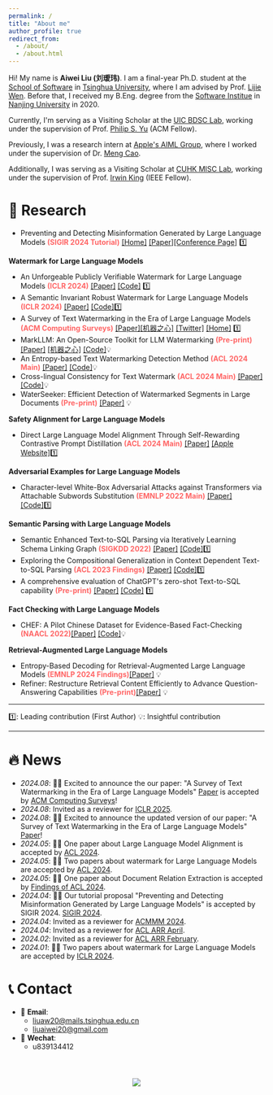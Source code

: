 ```yaml
---
permalink: /
title: "About me"
author_profile: true
redirect_from: 
  - /about/
  - /about.html
---
```


<span class='anchor' id='about-me'></span>

Hi! My name is **Aiwei Liu (刘瑷玮)**. I am a final-year Ph.D. student at the [School of Software](https://www.thss.tsinghua.edu.cn/) in [Tsinghua University](https://www.tsinghua.edu.cn/), where I am advised by Prof. [Lijie Wen](https://www.thss.tsinghua.edu.cn/faculty/wenlijie.htm). Before that, I received my B.Eng. degree from the [Software Institue](https://software.nju.edu.cn/) in [Nanjing University](https://www.nju.edu.cn/) in 2020.

Currently, I'm serving as a Visiting Scholar at the [UIC BDSC Lab](https://bdsc-uic.github.io/people.html), working under the supervision of Prof. [Philip S. Yu](https://cs.uic.edu/profiles/philip-yu/) (ACM Fellow).

Previously, I was a research intern at [Apple's AIML Group](https://machinelearning.apple.com/), where I worked under the supervision of Dr. [Meng Cao](https://openreview.net/profile?id=~Meng_Cao2).

Additionally, I was serving as a Visiting Scholar at [CUHK MISC Lab](https://misc-lab.cse.cuhk.edu.hk/people/), working under the supervision of Prof. [Irwin King](https://www.cse.cuhk.edu.hk/irwin.king/home) (IEEE Fellow).

# 🔬 Research

* Preventing and Detecting Misinformation Generated by Large Language Models **<span style="color: #ff6666;">(SIGIR 2024 Tutorial)</span>** [[Home]](https://sigir24-llm-misinformation.github.io/) [[Paper]](https://dl.acm.org/doi/10.1145/3626772.3661377)[[Conference Page]](https://sigir-2024.github.io/attend_Tutorials.html#tut5) 1️⃣ 

**Watermark for Large Language Models**

*  An Unforgeable Publicly Verifiable Watermark for Large Language Models **<span style="color: #ff6666;">(ICLR 2024)</span>** [[Paper]](https://arxiv.org/pdf/2307.16230.pdf) [[Code]](https://github.com/THU-BPM/unforgeable_watermark) 1️⃣
*  A Semantic Invariant Robust Watermark for Large Language Models **<span style="color: #ff6666;">(ICLR 2024)</span>** [[Paper]](https://arxiv.org/pdf/2310.06356.pdf) [[Code]](https://github.com/THU-BPM/Robust_Watermark)1️⃣
*  A Survey of Text Watermarking in the Era of Large Language Models **<span style="color: #ff6666;">(ACM Computing Surveys)</span>** [[Paper]](https://arxiv.org/pdf/2312.07913.pdf)[[机器之心]](https://mp.weixin.qq.com/s/U3ZzGsi3Yihueqr6MGRHfg) [[Twitter]](https://x.com/Aiwei_Liu_99/status/1821673541026099519) [[Home]](https://survey-text-watermark.github.io/)  1️⃣
*  MarkLLM: An Open-Source Toolkit for LLM Watermarking **<span style="color: #ff6666;">(Pre-print)</span>** [[Paper]](https://arxiv.org/pdf/2405.10051) [[机器之心]](https://mp.weixin.qq.com/s/lx9ZNeHae4mo1J6_sFubfg) [[Code]](https://github.com/THU-BPM/MarkLLM)💡 
* An Entropy-based Text Watermarking Detection Method **<span style="color: #ff6666;">(ACL 2024 Main)</span>** [[Paper]](https://arxiv.org/pdf/2403.13485.pdf) [[Code]](https://github.com/luyijian3/EWD)💡 
* Cross-lingual Consistency for Text Watermark **<span style="color: #ff6666;">(ACL 2024 Main)</span>** [[Paper]](https://arxiv.org/pdf/2402.14007.pdf) [[Code]](https://github.com/zwhe99/X-SIR)💡
* WaterSeeker: Efficient Detection of Watermarked Segments in Large Documents **<span style="color: #ff6666;">(Pre-print)</span>** [[Paper]](https://arxiv.org/pdf/2409.05112) 💡


**Safety Alignment for Large Language Models**

* Direct Large Language Model Alignment Through Self-Rewarding Contrastive Prompt Distillation **<span style="color: #ff6666;">(ACL 2024 Main)</span>** [[Paper]](https://arxiv.org/pdf/2402.11907.pdf) [[Apple Website]](https://machinelearning.apple.com/research/direct-large-language)1️⃣

**Adversarial Examples for Large Language Models**

* Character-level White-Box Adversarial Attacks against Transformers via Attachable Subwords Substitution **<span style="color: #ff6666;">(EMNLP 2022 Main)</span>** [[Paper]](https://aclanthology.org/2022.emnlp-main.522) [[Code]](https://github.com/THU-BPM/CWBA)1️⃣

**Semantic Parsing with Large Language Models**

* Semantic Enhanced Text-to-SQL Parsing via Iteratively Learning Schema Linking Graph **<span style="color: #ff6666;">(SIGKDD 2022)</span>**  [[Paper]](https://dl.acm.org/doi/pdf/10.1145/3534678.3539294) [[Code]](https://github.com/THU-BPM/ISESL-SQL)1️⃣ 
* Exploring the Compositional Generalization in Context Dependent Text-to-SQL Parsing **<span style="color: #ff6666;">(ACL 2023 Findings)</span>** [[Paper]](https://aclanthology.org/2023.findings-acl.43.pdf) [[Code]](https://github.com/THU-BPM/CD-Text2SQL-CG)1️⃣
* A comprehensive evaluation of ChatGPT's zero-shot Text-to-SQL capability **<span style="color: #ff6666;">(Pre-print)</span>**  [[Paper]](https://arxiv.org/abs/2303.13547) [[Code]](https://github.com/THU-BPM/chatgpt-sql) 1️⃣

**Fact Checking with Large Language Models**

* CHEF: A Pilot Chinese Dataset for Evidence-Based Fact-Checking  **<span style="color: #ff6666;">(NAACL 2022)</span>**[[Paper]](https://arxiv.org/abs/2206.11863)  [[Code]](https://github.com/THU-BPM/CHEF)💡 
  

**Retrieval-Augmented Large Language Models**

* Entropy-Based Decoding for Retrieval-Augmented Large Language Models **<span style="color: #ff6666;">(EMNLP 2024 Findings)</span>**[[Paper]](https://arxiv.org/pdf/2406.17519) 💡 
* Refiner: Restructure Retrieval Content Efficiently to Advance Question-Answering Capabilities **<span style="color: #ff6666;">(Pre-print)</span>**[[Paper]](https://arxiv.org/pdf/2406.11357) 💡 

<!-- **Information Extraction**

* GDA: Generative Data Augmentation Techniques for Relation Extraction Tasks [[ACL 2023 Findings]](https://arxiv.org/abs/2305.16663) 🏅 
* RAPL: A Relation-Aware Prototype Learning Approach for Few-Shot Document-Level Relation Extraction [[EMNLP 2023]](https://aclanthology.org/2023.emnlp-main.316.pdf) 💡 
* Reading Broadly to Open Your Mind Improving Open Relation Extraction With Search Documents Under Self-Supervisions [[TKDE]](https://ieeexplore.ieee.org/abstract/document/10255305) 💡
* Entity-to-Text based Data Augmentation with Semantic Coherence and Entity Preserving for various NER Tasks [[ACL 2023 Findings]](https://aclanthology.org/2023.findings-acl.578.pdf) 💡
* Guassian Prior Reinforcement Learning for Nested Named Entity Recognition [[ICASSP 2023]](https://ieeexplore.ieee.org/abstract/document/10097163/) 💡 -->


---

1️⃣: Leading contribution (First Author)
💡: Insightful contribution

---
  

# 🔥 News
- *2024.08*: 🎉🎉 Excited to announce the our paper: "A Survey of Text Watermarking in the Era of Large Language Models" [Paper](https://arxiv.org/pdf/2312.07913) is accepted by [ACM Computing Surveys](https://dl.acm.org/journal/csur)!
- *2024.08*: Invited as a reviewer for [ICLR 2025](https://iclr.cc/).
- *2024.08*: 🎉🎉 Excited to announce the updated version of our paper: "A Survey of Text Watermarking in the Era of Large Language Models" [Paper](https://arxiv.org/pdf/2312.07913)!
- *2024.05*: 🎉🎉 One paper about Large Language Model Alignment is accepted by [ACL 2024](https://2024.aclweb.org/).
- *2024.05*: 🎉🎉 Two papers about watermark for Large Language Models are accepted by [ACL 2024](https://2024.aclweb.org/).
- *2024.05*: 🎉🎉 One paper about Document Relation Extraction is accepted by [Findings of ACL 2024](https://2024.aclweb.org/).
- *2024.04*: 🎉🎉 Our tutorial proposal "Preventing and Detecting Misinformation Generated by Large Language Models" is accepted by SIGIR 2024. [SIGIR 2024](https://sigir-2024.github.io/).
- *2024.04*: Invited as a reviewer for [ACMMM 2024](https://2024.acmmm.org/).
- *2024.04*: Invited as a reviewer for [ACL ARR April](https://openreview.net/group?id=aclweb.org/ACL/ARR/2024/April).
- *2024.02*: Invited as a reviewer for [ACL ARR February](https://openreview.net/group?id=aclweb.org/ACL/ARR/2024/February).
- *2024.01*: 🎉🎉 Two papers about watermark for Large Language Models are accepted by [ICLR 2024](https://iclr.cc/).


# 📞 Contact

- 📧 **Email**:
  -  liuaw20@mails.tsinghua.edu.cn
  -  liuaiwei20@gmail.com
- 💬 **Wechat**:
  - u839134412


<p align="center" style="padding-top: 40px;"> <a  href="https://clustrmaps.com/site/1bz29"  title="Visit tracker"><img src="//www.clustrmaps.com/map_v2.png?d=DX15I5ozLq5Q-wR0ekcNB17qazZ99Mm2sOgYD9FXvrM&cl=ffffff&w=300" /></a> </p>

<p align="center" style="padding-top: 100px;"> 
</p>